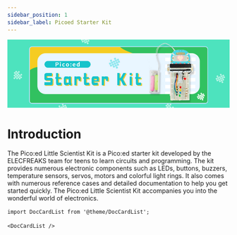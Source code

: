 ```yaml
---
sidebar_position: 1
sidebar_label: Picoed Starter Kit
---
```


![](./images/pico-ed-starter-kit-01.png)

# Introduction



The Pico:ed Little Scientist Kit is a Pico:ed starter kit developed by the ELECFREAKS team for teens to learn circuits and programming.
The kit provides numerous electronic components such as LEDs, buttons, buzzers, temperature sensors, servos, motors and colorful light rings. It also comes with numerous reference cases and detailed documentation to help you get started quickly. The Pico:ed Little Scientist Kit accompanies you into the wonderful world of electronics.




```mdx-code-block
import DocCardList from '@theme/DocCardList';

<DocCardList />
```

